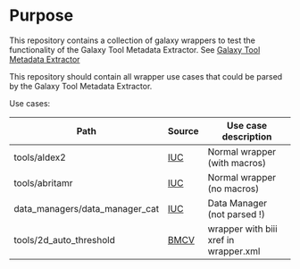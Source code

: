 # Purpose
This repository contains a collection of galaxy wrappers to test the functionality of the Galaxy Tool Metadata Extractor. 
See [Galaxy Tool Metadata Extractor](https://github.com/galaxyproject/galaxy_tool_metadata_extractor)

This repository should contain all wrapper use cases that could be parsed by the Galaxy Tool Metadata Extractor.

Use cases:

Path  | Source | Use case description
------------- | ------------- | -------------
tools/aldex2  | [IUC](https://github.com/galaxyproject/tools-iuc)  | Normal wrapper (with macros)
tools/abritamr  | [IUC](https://github.com/galaxyproject/tools-iuc)  | Normal wrapper (no macros)
data_managers/data_manager_cat  | [IUC](https://github.com/galaxyproject/tools-iuc)  | Data Manager (not parsed !)
tools/2d_auto_threshold  | [BMCV](https://github.com/BMCV/galaxy-image-analysis)  | wrapper with biii xref in wrapper.xml
